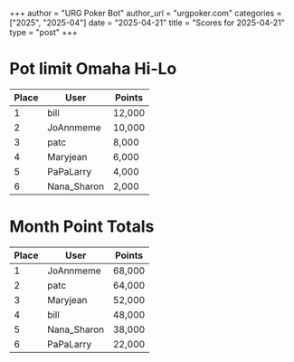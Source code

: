 +++
author = "URG Poker Bot"
author_url = "urgpoker.com"
categories = ["2025", "2025-04"]
date = "2025-04-21"
title = "Scores for 2025-04-21"
type = "post"
+++
# Pot limit Omaha Hi-Lo

| Place | User | Points |
|-------|------|--------|
| 1 | bill | 12,000 |
| 2 | JoAnnmeme | 10,000 |
| 3 | patc | 8,000 |
| 4 | Maryjean | 6,000 |
| 5 | PaPaLarry | 4,000 |
| 6 | Nana_Sharon | 2,000 |

# Month Point Totals

| Place | User | Points |
|-------|------|--------|
| 1 | JoAnnmeme | 68,000 |
| 2 | patc | 64,000 |
| 3 | Maryjean | 52,000 |
| 4 | bill | 48,000 |
| 5 | Nana_Sharon | 38,000 |
| 6 | PaPaLarry | 22,000 |
